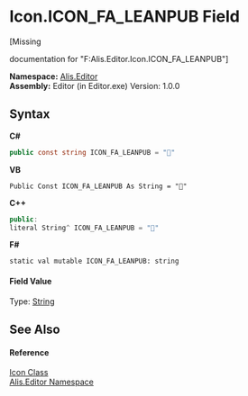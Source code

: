 # Icon.ICON_FA_LEANPUB Field
 

\[Missing <summary> documentation for "F:Alis.Editor.Icon.ICON_FA_LEANPUB"\]

**Namespace:**&nbsp;<a href="b150ade4-39de-a232-5f06-d3cdc1b2c538">Alis.Editor</a><br />**Assembly:**&nbsp;Editor (in Editor.exe) Version: 1.0.0

## Syntax

**C#**<br />
``` C#
public const string ICON_FA_LEANPUB = ""
```

**VB**<br />
``` VB
Public Const ICON_FA_LEANPUB As String = ""
```

**C++**<br />
``` C++
public:
literal String^ ICON_FA_LEANPUB = ""
```

**F#**<br />
``` F#
static val mutable ICON_FA_LEANPUB: string
```


#### Field Value
Type: <a href="https://docs.microsoft.com/dotnet/api/system.string" target="_blank">String</a>

## See Also


#### Reference
<a href="cc0f883c-67f8-f772-c6d7-a60b129f22a7">Icon Class</a><br /><a href="b150ade4-39de-a232-5f06-d3cdc1b2c538">Alis.Editor Namespace</a><br />